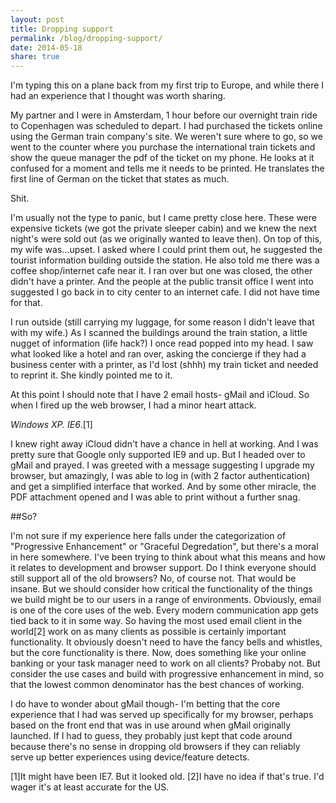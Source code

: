 ```yaml
---
layout: post
title: Dropping support
permalink: /blog/dropping-support/
date: 2014-05-18
share: true
---
```


I'm typing this on a plane back from my first trip to Europe, and while there I had an experience that I thought was worth sharing.

My partner and I were in Amsterdam, 1 hour before our overnight train ride to Copenhagen was scheduled to depart. I had purchased the tickets online using the German train company's site. We weren't sure where to go, so we went to the counter where you purchase the international train tickets and show the queue manager the pdf of the ticket on my phone. He looks at it confused for a moment and tells me it needs to be printed. He translates the first line of German on the ticket that states as much.

Shit.

I'm usually not the type to panic, but I came pretty close here. These were expensive tickets (we got the private sleeper cabin) and we knew the next night's were sold out (as we originally wanted to leave then). On top of this, my wife was...upset. I asked where I could print them out, he suggested the tourist information building outside the station. He also told me there was a coffee shop/internet cafe near it. I ran over but one was closed, the other didn't have a printer. And the people at the public transit office I went into suggested I go back in to city center to an internet cafe. I did not have time for that.

I run outside (still carrying my luggage, for some reason I didn't leave that with my wife.) As I scanned the buildings around the train station, a little nugget of information (life hack?) I once read popped into my head. I saw what looked like a hotel and ran over, asking the concierge if they had a business center with a printer, as I'd lost (shhh) my train ticket and needed to reprint it. She kindly pointed me to it.

At this point I should note that I have 2 email hosts- gMail and iCloud. So when I fired up the web browser, I had a minor heart attack.

_Windows XP. IE6_.[1]

I knew right away iCloud didn't have a chance in hell at working. And I was pretty sure that Google only supported IE9 and up. But I headed over to gMail and prayed. I was greeted with a message suggesting I upgrade my browser, but amazingly, I was able to log in (with 2 factor authentication) and get a simplified interface that worked. And by some other miracle, the PDF attachment opened and I was able to print without a further snag.

##So?

I'm not sure if my experience here falls under the categorization of "Progressive Enhancement" or "Graceful Degredation", but there's a moral in here somewhere. I've been trying to think about what this means and how it relates to development and browser support. Do I think everyone should still support all of the old browsers? No, of course not. That would be insane. But we should consider how critical the functionality of the things we build might be to our users in a range of environments. Obviously, email is one of the core uses of the web. Every modern communication app gets tied back to it in some way. So having the most used email client in the world[2] work on as many clients as possible is certainly important functionality. It obviously doesn't need to have the fancy bells and whistles, but the core functionality is there. Now, does something like your online banking or your task manager need to work on all clients? Probaby not. But consider the use cases and build with progressive enhancement in mind, so that the lowest common denominator has the best chances of working.

I do have to wonder about gMail though- I'm betting that the core experience that I had was served up specifically for my browser, perhaps based on the front end that was in use around when gMail originally launched. If I had to guess, they probably just kept that code around because there's no sense in dropping old browsers if they can reliably serve up better experiences using device/feature detects.

[1]It might have been IE7. But it looked old.
[2]I have no idea if that's true. I'd wager it's at least accurate for the US.

